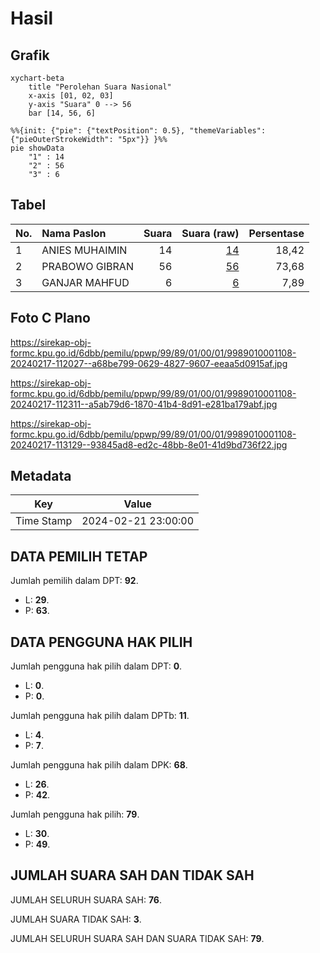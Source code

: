 # Hasil

## Grafik

```mermaid
xychart-beta
    title "Perolehan Suara Nasional"
    x-axis [01, 02, 03]
    y-axis "Suara" 0 --> 56
    bar [14, 56, 6]
```

```mermaid
%%{init: {"pie": {"textPosition": 0.5}, "themeVariables": {"pieOuterStrokeWidth": "5px"}} }%%
pie showData
    "1" : 14
    "2" : 56
    "3" : 6
```

## Tabel

| No. | Nama Paslon    | Suara | Suara (raw) | Persentase |
|:--- |:-------------- | -----:| -----------:| ----------:|
| 1   | ANIES MUHAIMIN | 14    | [14][p-1]   | 18,42      |
| 2   | PRABOWO GIBRAN | 56    | [56][p-2]   | 73,68      |
| 3   | GANJAR MAHFUD  | 6     | [6][p-3]    | 7,89       |


[p-1]: https://github.com/gigit-pemilu/pemilu-2024/blob/main/pilpres/hitung-suara/sub/99-luar-negeri/sub/89-penang-malaysia/sub/01-penang-malaysia/sub/0001-penang-malaysia/sub/108-ksk-093/sub/paslon-1.txt
[p-2]: https://github.com/gigit-pemilu/pemilu-2024/blob/main/pilpres/hitung-suara/sub/99-luar-negeri/sub/89-penang-malaysia/sub/01-penang-malaysia/sub/0001-penang-malaysia/sub/108-ksk-093/sub/paslon-2.txt
[p-3]: https://github.com/gigit-pemilu/pemilu-2024/blob/main/pilpres/hitung-suara/sub/99-luar-negeri/sub/89-penang-malaysia/sub/01-penang-malaysia/sub/0001-penang-malaysia/sub/108-ksk-093/sub/paslon-3.txt

## Foto C Plano

https://sirekap-obj-formc.kpu.go.id/6dbb/pemilu/ppwp/99/89/01/00/01/9989010001108-20240217-112027--a68be799-0629-4827-9607-eeaa5d0915af.jpg

https://sirekap-obj-formc.kpu.go.id/6dbb/pemilu/ppwp/99/89/01/00/01/9989010001108-20240217-112311--a5ab79d6-1870-41b4-8d91-e281ba179abf.jpg

https://sirekap-obj-formc.kpu.go.id/6dbb/pemilu/ppwp/99/89/01/00/01/9989010001108-20240217-113129--93845ad8-ed2c-48bb-8e01-41d9bd736f22.jpg


## Metadata

| Key        | Value               |
| ---------- | ------------------- |
| Time Stamp | 2024-02-21 23:00:00 |


## DATA PEMILIH TETAP

Jumlah pemilih dalam DPT: **92**.
 * L: **29**.
 * P: **63**.

## DATA PENGGUNA HAK PILIH

Jumlah pengguna hak pilih dalam DPT: **0**.
 * L: **0**.
 * P: **0**.

Jumlah pengguna hak pilih dalam DPTb: **11**.
 * L: **4**.
 * P: **7**.

Jumlah pengguna hak pilih dalam DPK: **68**.
 * L: **26**.
 * P: **42**.

Jumlah pengguna hak pilih: **79**.
 * L: **30**.
 * P: **49**.

## JUMLAH SUARA SAH DAN TIDAK SAH

JUMLAH SELURUH SUARA SAH: **76**.

JUMLAH SUARA TIDAK SAH: **3**.

JUMLAH SELURUH SUARA SAH DAN SUARA TIDAK SAH: **79**.



